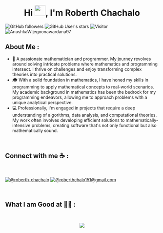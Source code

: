 <!--<div align="center" width="50">
    <img alt="wijegoonawardana.com" src="./assets/oh hi there.png" width="300"/>
</div> -->
<h1 align="center">Hi <img src="https://media.giphy.com/media/hvRJCLFzcasrR4ia7z/giphy.gif" width="35">, I'm Roberth Chachalo</h1>

![GitHub followers](https://img.shields.io/github/followers/AnushkaWijegoonawardana97?style=social) ![GitHub User's stars](https://img.shields.io/github/stars/AnushkaWijegoonawardana97?style=social) ![Visitor](https://visitor-badge.laobi.icu/badge?page_id=AnushkaWijegoonawardana97.repoName) <img src="https://komarev.com/ghpvc/?username=AnushkaWijegoonawardana97" alt="AnushkaWijegoonawardana97" />

## About Me :

- :1234: A passionate mathematician and programmer. My journey revolves around solving intricate problems where mathematics and programming intersect. I thrive on challenges and enjoy transforming complex theories into practical solutions. 
- 🎓 With a solid foundation in mathematics, I have honed my skills in programming to apply mathematical concepts to real-world scenarios. My academic background in mathematics has been the bedrock for my programming endeavors, allowing me to approach problems with a unique analytical perspective.
- 💻 Professionally, I'm engaged in projects that require a deep understanding of algorithms, data analysis, and computational theories. My work often involves developing efficient solutions to mathematically-intensive problems, creating software that's not only functional but also mathematically sound.
<br>

## Connect with me ☕ :

<br>

[![@roberth-chachalo](https://img.shields.io/badge/LinkedIn-0077B5?style=for-the-badge&logo=linkedin&logoColor=white "LinkedIn de Robeth Chachalo")](www.linkedin.com/in/roberthchachalo) 
[![@roberthchalo151@gmail.com](https://img.shields.io/badge/Gmail-D14836?style=for-the-badge&logo=gmail&logoColor=white "Enviar correo a roberthchalo151@gmail.com")](mailto:roberthchalo151@gmail.com)

<br>

## What I am Good at 🧑‍💻 :

<br>

<!--<img src="https://img.icons8.com/color/48/000000/html-5--v1.png"/> <img src="https://img.icons8.com/color/48/000000/css3.png"/> <img src="https://img.icons8.com/color/48/000000/sass.png"/> <img src="https://img.icons8.com/color/48/000000/javascript--v1.png"/> <img src="https://img.icons8.com/office/48/000000/react.png"/> <img src="https://img.icons8.com/color/48/000000/nextjs.png"/>

<img src="https://img.icons8.com/color/48/000000/java-coffee-cup-logo--v1.png"/> <img src="https://img.icons8.com/officel/48/000000/php-logo.png"/> <img src="https://img.icons8.com/fluency/48/000000/laravel.png"/> <img src="https://img.icons8.com/fluency/48/000000/wordpress.png"/>

<img src="https://img.icons8.com/color/48/000000/mysql-logo.png"/> <img src="https://img.icons8.com/color/48/000000/mongodb.png"/> <img src="https://img.icons8.com/color/48/000000/firebase.png"/>

<img src="https://img.icons8.com/color/48/000000/npm.png"/> -->

<!--[![My Skills](https://skillicons.dev/icons?i=r,git,latex,octave,py,pytorch,matlab](https://skillicons.dev)-->
<p align="center">
  <a href="https://skillicons.dev">
    <img src="https://skillicons.dev/icons?i=git,r,latex,octave,py,pytorch,matlab," />
  </a>
</p>

<br>

<!--## GitHub Stats 📈 :

<br>

[![GitHub Streak](https://github-readme-streak-stats.herokuapp.com?user=AnushkaWijegoonawardana97&theme=algolia&date_format=M%20j%5B%2C%20Y%5D)](https://git.io/streak-stats) [![AnushkaWijegoonawardana97 GitHub stats](https://github-readme-stats.vercel.app/api?username=AnushkaWijegoonawardana97&theme=algolia)](https://github.com/AnushkaWijegoonawardana97/github-readme-stats) [![Top Langs](https://github-readme-stats.vercel.app/api/top-langs/?username=AnushkaWijegoonawardana97&theme=algolia)](https://github.com/AnushkaWijegoonawardana97/github-readme-stats) [![AnushkaWijegoonawardana97 wakatime stats](https://github-readme-stats.vercel.app/api/wakatime?username=WinterWolf97&theme=algolia)](https://github.com/WinterWolf97/github-readme-stats)

<br>

## GitHub Thropies 🏆 :

<br>

[![trophy](https://github-profile-trophy.vercel.app/?username=AnushkaWijegoonawardana97)](https://github.com/AnushkaWijegoonawardana97/github-profile-trophy)

<br>

## Activity Graph 📊 :

<br>

[![Ashutosh's github activity graph](https://activity-graph.herokuapp.com/graph?username=AnushkaWijegoonawardana97&bg_color=000&color=fff&line=00E676&point=fff&hide_border=true)](https://github.com/ashutosh00710/github-readme-activity-graph)

---

Credit: [AnushkaWijegoonawardana97](https://github.com/AnushkaWijegoonawardana97)

Last edited on: 30/06/2022-->

